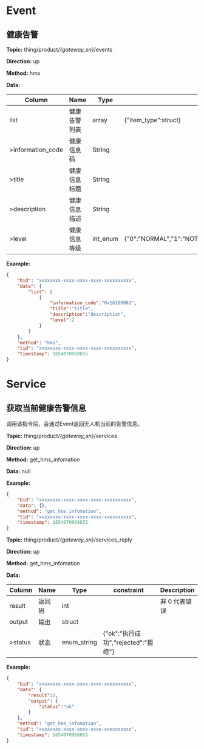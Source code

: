 # Event
## 健康告警

**Topic:** thing/product/*{gateway_sn}*/events

**Direction:** up

**Method:** hms

**Data:** 

|Column|Name|Type|constraint|Description|
|---|---|---|---|---|
|list|健康告警列表|array|{"item_type":struct}||
|>information_code|健康信息码|String|||
|>title|健康信息标题|String|||
|>description|健康信息描述|String|||
|>level|健康信息等级|int_enum|{"0":"NORMAL","1":"NOTICE","2":"CAUTION","3":"WARNING","4":"SERIOUS_WARNING"}||

**Example:**
```json
{
	"bid": "xxxxxxxx-xxxx-xxxx-xxxx-xxxxxxxxxx",
	"data": {
        "list": [
            {
                "information_code":"0x16100083",
                "title":"title",
                "description":"description",
                "level":2
            }
        ]
    },
	"method": "hms",
	"tid": "xxxxxxxx-xxxx-xxxx-xxxx-xxxxxxxxxx",
	"timestamp": 1654070968655
}
```


# Service

## 获取当前健康告警信息

调用该指令后，会通过Event返回无人机当前的告警信息。

**Topic:** thing/product/*{gateway_sn}*/services

**Direction:** up

**Method:** get_hms_infomation

**Data:** null

**Example:**
```json
{
	"bid": "xxxxxxxx-xxxx-xxxx-xxxx-xxxxxxxxxx",
	"data": {},
	"method": "get_hms_infomation",
	"tid": "xxxxxxxx-xxxx-xxxx-xxxx-xxxxxxxxxx",
	"timestamp": 1654070968655
}
```

**Topic:** thing/product/*{gateway_sn}*/services_reply

**Direction:** up

**Method:** get_hms_infomation

**Data:**

|Column|Name|Type|constraint|Description|
|---|---|---|---|---|
|result|返回码|int|  |非 0 代表错误|
|output|输出|struct|  ||
|>status|状态|enum_string| {"ok":"执行成功","rejected":"拒绝"} ||

**Example:**
```json
{
	"bid": "xxxxxxxx-xxxx-xxxx-xxxx-xxxxxxxxxx",
	"data": {
        "result":0,
        "output": {
            "status":"ok"
        }
	},
	"method": "get_hms_infomation",
	"tid": "xxxxxxxx-xxxx-xxxx-xxxx-xxxxxxxxxx",
	"timestamp": 1654070968655
}
```